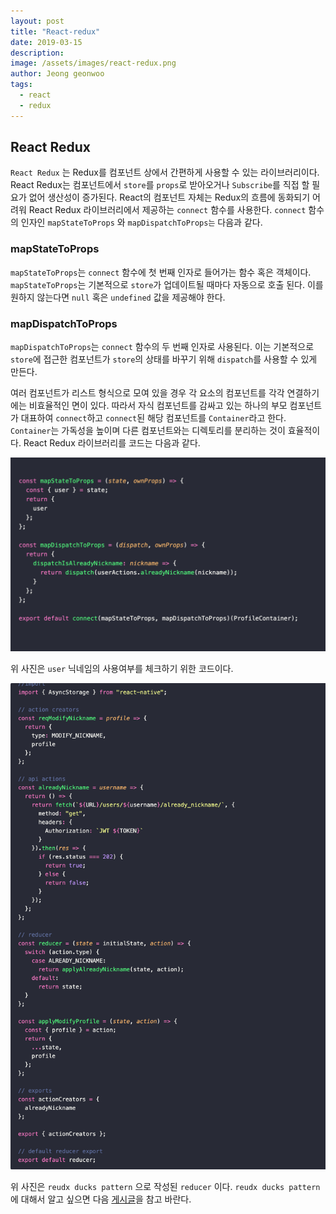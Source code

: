 ```yaml
---
layout: post
title: "React-redux"
date: 2019-03-15
description:
image: /assets/images/react-redux.png
author: Jeong geonwoo
tags:
  - react
  - redux
---
```


## React Redux

`React Redux` 는 Redux를 컴포넌트 상에서 간편하게 사용할 수 있는 라이브러리이다. React Redux는 컴포넌트에서 `store`를 `props`로 받아오거나 `Subscribe`를 직접 할 필요가 없어 생산성이 증가된다. React의 컴포넌트 자체는 Redux의 흐름에 동화되기 어려워 React Redux 라이브러리에서 제공하는 `connect` 함수를 사용한다. `connect` 함수의 인자인 `mapStateToProps` 와 `mapDispatchToProps는` 다음과 같다.

### mapStateToProps

`mapStateToProps`는 `connect` 함수에 첫 번째 인자로 들어가는 함수 혹은 객체이다. `mapStateToProps`는 기본적으로 `store`가 업데이트될 때마다 자동으로 호출 된다. 이를 원하지 않는다면 `null` 혹은 `undefined` 값을 제공해야 한다.

### mapDispatchToProps

`mapDispatchToProps`는 `connect` 함수의 두 번째 인자로 사용된다. 이는 기본적으로 `store`에 접근한 컴포넌트가 `store`의 상태를 바꾸기 위해 `dispatch`를 사용할 수 있게 만든다.

여러 컴포넌트가 리스트 형식으로 모여 있을 경우 각 요소의 컴포넌트를 각각 연결하기에는 비효율적인 면이 있다. 따라서 자식 컴포넌트를 감싸고 있는 하나의 부모 컴포넌트가 대표하여 `connect`하고 `connect`된 해당 컴포넌트를 `Container`라고 한다. `Container`는 가독성을 높이며 다른 컴포넌트와는 디렉토리를 분리하는 것이 효율적이다. React Redux 라이브러리를 코드는 다음과 같다.

![](/assets/images/react_redux_code.png)

위 사진은 `user` 닉네임의 사용여부를 체크하기 위한 코드이다.

![](/assets/images/redux-ducksptrn.png)

위 사진은 `reudx ducks pattern` 으로 작성된 `reducer` 이다. `reudx ducks pattern` 에 대해서 알고 싶으면
다음 [게시글](/2019-03-15-redux.markdown)을 참고 바란다.
